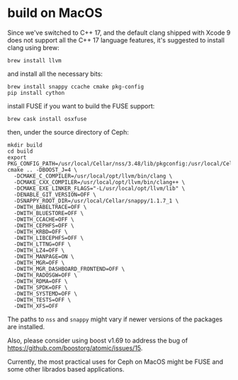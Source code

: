 # build on MacOS

Since we\'ve switched to C++ 17, and the default clang shipped with
Xcode 9 does not support all the C++ 17 language features, it\'s
suggested to install clang using brew:

    brew install llvm

and install all the necessary bits:

    brew install snappy ccache cmake pkg-config
    pip install cython

install FUSE if you want to build the FUSE support:

    brew cask install osxfuse

then, under the source directory of Ceph:

    mkdir build
    cd build
    export PKG_CONFIG_PATH=/usr/local/Cellar/nss/3.48/lib/pkgconfig:/usr/local/Cellar/openssl/1.0.2t/lib/pkgconfig
    cmake .. -DBOOST_J=4 \
      -DCMAKE_C_COMPILER=/usr/local/opt/llvm/bin/clang \
      -DCMAKE_CXX_COMPILER=/usr/local/opt/llvm/bin/clang++ \
      -DCMAKE_EXE_LINKER_FLAGS="-L/usr/local/opt/llvm/lib" \
      -DENABLE_GIT_VERSION=OFF \
      -DSNAPPY_ROOT_DIR=/usr/local/Cellar/snappy/1.1.7_1 \
      -DWITH_BABELTRACE=OFF \
      -DWITH_BLUESTORE=OFF \
      -DWITH_CCACHE=OFF \
      -DWITH_CEPHFS=OFF \
      -DWITH_KRBD=OFF \
      -DWITH_LIBCEPHFS=OFF \
      -DWITH_LTTNG=OFF \
      -DWITH_LZ4=OFF \
      -DWITH_MANPAGE=ON \
      -DWITH_MGR=OFF \
      -DWITH_MGR_DASHBOARD_FRONTEND=OFF \
      -DWITH_RADOSGW=OFF \
      -DWITH_RDMA=OFF \
      -DWITH_SPDK=OFF \
      -DWITH_SYSTEMD=OFF \
      -DWITH_TESTS=OFF \
      -DWITH_XFS=OFF

The paths to `nss` and `snappy` might vary if newer versions of the
packages are installed.

Also, please consider using boost v1.69 to address the bug of
<https://github.com/boostorg/atomic/issues/15>.

Currently, the most practical uses for Ceph on MacOS might be FUSE and
some other librados based applications.
